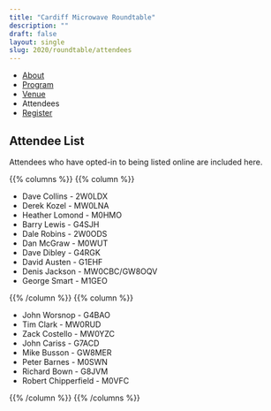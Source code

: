 ```yaml
---
title: "Cardiff Microwave Roundtable"
description: ""
draft: false
layout: single
slug: 2020/roundtable/attendees
---
```


<div class="tabs is-centered">
    <ul>
        <li><a href="/events/2020/roundtable">About</a></li>
        <li><a href="/events/2020/roundtable/program">Program</a></li>
        <li><a href="/events/2020/roundtable/venue">Venue</a></li>
        <li class=is-active><a>Attendees</a></li>
        <li><a href="/events/2020/roundtable/register">Register</a></li>
    </ul>
</div>
 
## Attendee List 

Attendees who have opted-in to being listed online are included here.

{{% columns %}}
{{% column %}}

* Dave Collins - 2W0LDX
* Derek Kozel - MW0LNA
* Heather Lomond - M0HMO
* Barry Lewis - G4SJH
* Dale Robins - 2W0ODS
* Dan McGraw - M0WUT
* Dave Dibley - G4RGK
* David Austen - G1EHF
* Denis Jackson - MW0CBC/GW8OQV
* George Smart - M1GEO

{{% /column %}}
{{% column %}}
 
* John Worsnop - G4BAO
* Tim Clark - MW0RUD
* Zack Costello - MW0YZC
* John Cariss - G7ACD
* Mike Busson - GW8MER
* Peter Barnes - M0SWN
* Richard Bown - G8JVM
* Robert Chipperfield - M0VFC

{{% /column %}}
{{% /columns %}}
